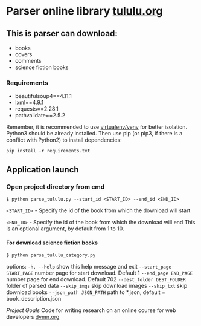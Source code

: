 # Parser online library [tululu.org](https://tululu.org/)

## This is parser can download:

- books
- covers
- comments
- science fiction books

### Requirements

* beautifulsoup4==4.11.1
* lxml==4.9.1
* requests==2.28.1
* pathvalidate==2.5.2

Remember, it is recommended to use [virtualenv/venv](https://docs.python.org/3/library/venv.html) for better isolation.
Python3 should be already installed. Then use pip (or pip3, if there is a conflict with Python2) to install dependencies:

```
pip install -r requirements.txt
```

## Application launch

### Open project directory from cmd

```
$ python parse_tululu.py --start_id <START_ID> --end_id <END_ID>
```

`<START_ID>` - Specify the id of the book from which the download will start

`<END_ID>` - Specify the id of the book from which the download will end
This is an optional argument, by default from 1 to 10.

#### For download science fiction books

```
$ python parse_tululu_category.py
```

options:
  `-h, --help` show this help message and exit
  `--start_page START_PAGE` number page for start download. Default 1
  `--end_page END_PAGE`   number page for end download. Default 702
  `--dest_folder DEST_FOLDER`  folder of parsed data
  `--skip_imgs` skip download images
  `--skip_txt` skip download books
  `--json_path JSON_PATH`  path to *.json, default = book_description.json

*Project Goals*
Code for writing research on an online course for web developers [dvmn.org](https://dvmn.org/)
